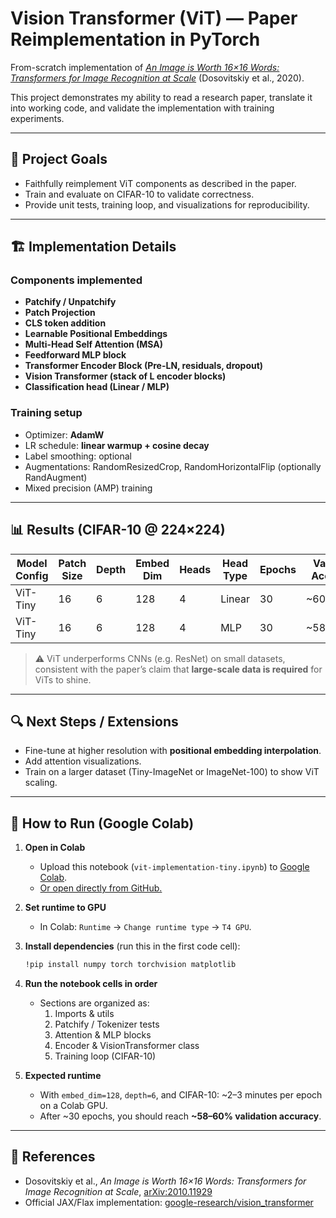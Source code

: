 # Vision Transformer (ViT) — Paper Reimplementation in PyTorch

From-scratch implementation of *[An Image is Worth 16×16 Words: Transformers for Image Recognition at Scale](https://arxiv.org/pdf/2010.11929)* (Dosovitskiy et al., 2020).

This project demonstrates my ability to read a research paper, translate it into working code, and validate the implementation with training experiments.

---

## 📌 Project Goals

* Faithfully reimplement ViT components as described in the paper.
* Train and evaluate on CIFAR-10 to validate correctness.
* Provide unit tests, training loop, and visualizations for reproducibility.

---

## 🏗️ Implementation Details

### Components implemented

* **Patchify / Unpatchify**
* **Patch Projection**
* **CLS token addition**
* **Learnable Positional Embeddings**
* **Multi-Head Self Attention (MSA)**
* **Feedforward MLP block**
* **Transformer Encoder Block (Pre-LN, residuals, dropout)**
* **Vision Transformer (stack of L encoder blocks)**
* **Classification head (Linear / MLP)**

### Training setup

* Optimizer: **AdamW**
* LR schedule: **linear warmup + cosine decay**
* Label smoothing: optional
* Augmentations: RandomResizedCrop, RandomHorizontalFlip (optionally RandAugment)
* Mixed precision (AMP) training

---

## 📊 Results (CIFAR-10 @ 224×224)

| Model Config | Patch Size | Depth | Embed Dim | Heads | Head Type | Epochs | Val Acc |
| ------------ | ---------- | ----- | --------- | ----- | --------- | ------ | ------- |
| ViT-Tiny     | 16         | 6     | 128       | 4     | Linear    | 30     | \~60%   |
| ViT-Tiny     | 16         | 6     | 128       | 4     | MLP       | 30     | \~58%   |

> ⚠️ ViT underperforms CNNs (e.g. ResNet) on small datasets, consistent with the paper’s claim that **large-scale data is required** for ViTs to shine.

---

## 🔍 Next Steps / Extensions

* Fine-tune at higher resolution with **positional embedding interpolation**.
* Add attention visualizations.
* Train on a larger dataset (Tiny-ImageNet or ImageNet-100) to show ViT scaling.

---

## 🚀 How to Run (Google Colab)

1. **Open in Colab**

   * Upload this notebook (`vit-implementation-tiny.ipynb`) to [Google Colab](https://colab.research.google.com/).
   * [Or open directly from GitHub.](https://colab.research.google.com/github/Matan-Vinkler/vit-paper-implementation/blob/main/vit_implementation_tiny.ipynb)

2. **Set runtime to GPU**

   * In Colab: `Runtime` → `Change runtime type` → `T4 GPU`.

3. **Install dependencies** (run this in the first code cell):

   ```bash
   !pip install numpy torch torchvision matplotlib
   ```

4. **Run the notebook cells in order**

   * Sections are organized as:
     1. Imports & utils
     2. Patchify / Tokenizer tests
     3. Attention & MLP blocks
     4. Encoder & VisionTransformer class
     5. Training loop (CIFAR-10)

5. **Expected runtime**

   * With `embed_dim=128`, `depth=6`, and CIFAR-10: \~2–3 minutes per epoch on a Colab GPU.
   * After \~30 epochs, you should reach **\~58–60% validation accuracy**.

---

## 📖 References

* Dosovitskiy et al., *An Image is Worth 16×16 Words: Transformers for Image Recognition at Scale*, [arXiv:2010.11929](https://arxiv.org/abs/2010.11929)
* Official JAX/Flax implementation: [google-research/vision\_transformer](https://github.com/google-research/vision_transformer)
